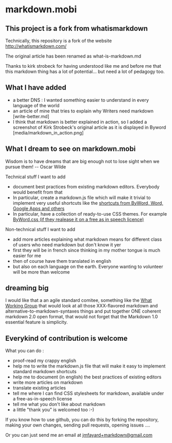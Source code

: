markdown.mobi
=============


## This project is a fork from whatismarkdown

Technically, this repository is a fork of the website http://whatismarkdown.com/

The original article has been renamed as what-is-markdown.md

Thanks to  kirk strobeck for having understood like me and before me that this markdown thing has a lot of potential...
but need a lot of pedagogy too.


## What I have added 

- a better DNS : I wanted something easier to understand in every language of the world
- an article of mine that tries to explain why Writers need markdown [write-better.md]
- I think that markdown is better explained in action, so I added a screenshot of Kirk Strobeck's original article as it is displayed in Byword
   [media/markdown_in_action.png]


## What I dream to see on markdown.mobi

   Wisdom is to have dreams that are big enough not to lose sight when we pursue them! 
  -- Oscar Wilde
  
  
Technical stuff I want to add

- document best practices from existing markdown editors. Everybody would benefit from that
- In particular, create a markdown.js file which will make it trivial to implement very useful shortcuts like the [shortcuts from ByWord, Word, Google Apps and others](https://docs.google.com/spreadsheet/ccc?key=0AokjkJJJ_Ai2dDJqaTQwVGJQWjZHMWwybXlTcXlONXc&usp=sharing)
- In particular, have a collection of ready-to-use CSS themes. For example  [ByWord.css (if they realease it on a free as in speech licence)](http://bywordapp.com/extras/index.html)


Non-technical stuff I want to add

- add more articles explaining what markdown means for different class of users who need markdown but don't know it yer
- first they will be in french since thinking in my mother tongue is much easier for me
- then of course have them translated in english
- but also on each language on the earth. Everyone wanting to volunteer will be more than welcome


## dreaming big

I would like that a an agile standard comitee, something like the [What Working Group](http://www.whatwg.org/) that would look at all those XXX-flavored markdown and alternative-to-markdown-syntaxes things 
and put together ONE coherent markdown 2.0 open format, that would not forget that the Markdown 1.0 essential feature is simplicity.


## Everykind of contribution is welcome

What you can do :

- proof-read my crappy english
- help me to write the markdown.js file that will make it easy to implement standard markdown shortcuts
- help me to document (in english) the best practices of existing editors
- write more articles on markdown
- translate existing articles
- tell me where I can find CSS stylesheets for markdown, available under a free-as-in-speech license
- tell me what you don't like about markdown
- a little "thank you" is welcomed too :-)


If you know how to use github, you can do this by forking the repository, making your own changes, sending pull requests, opening issues ....

Or you can just send me an email at jmfayard+markdown@gmail.com


